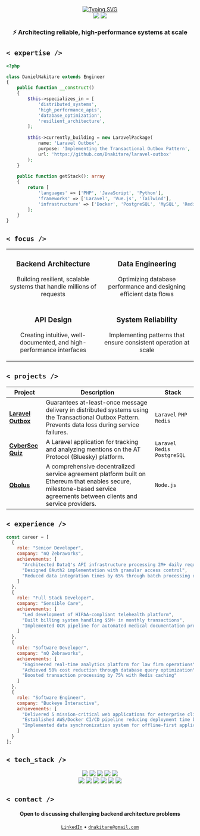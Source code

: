 <div align="center">
  <a href="https://git.io/typing-svg"><img src="https://readme-typing-svg.demolab.com?font=JetBrains+Mono&weight=600&size=40&duration=3000&pause=1000&color=2E77CF&center=true&vCenter=true&random=false&width=600&height=100&lines=Daniel+Nakitare;Backend+Architecture" alt="Typing SVG" /></a>
</div>

<div align="center">
  <a href="https://www.linkedin.com/in/dnakitare/"><img src="https://img.shields.io/badge/LinkedIn-0077B5?style=for-the-badge&logo=linkedin&logoColor=white"></a>
  <a href="mailto:dnakitare@gmail.com"><img src="https://img.shields.io/badge/Email-D14836?style=for-the-badge&logo=gmail&logoColor=white"></a>
</div>

<div align="center">
  <h3>
    ⚡ Architecting reliable, high-performance systems at scale
  </h3>
</div>

## `< expertise />`

```php
<?php

class DanielNakitare extends Engineer
{
    public function __construct()
    {
        $this->specializes_in = [
            'distributed_systems',
            'high_performance_apis',
            'database_optimization',
            'resilient_architecture',
        ];
        
        $this->currently_building = new LaravelPackage(
            name: 'Laravel Outbox',
            purpose: 'Implementing the Transactional Outbox Pattern',
            url: 'https://github.com/Dnakitare/laravel-outbox'
        );
    }
    
    public function getStack(): array
    {
        return [
            'languages' => ['PHP', 'JavaScript', 'Python'],
            'frameworks' => ['Laravel', 'Vue.js', 'Tailwind'],
            'infrastructure' => ['Docker', 'PostgreSQL', 'MySQL', 'Redis', 'MongoDB']
        ];
    }
}
```

## `< focus />`

<div align="center">
  <table width="100%">
    <tr>
      <td width="50%" align="center">
        <h3>Backend Architecture</h3>
        <p>Building resilient, scalable systems that handle millions of requests</p>
      </td>
      <td width="50%" align="center">
        <h3>Data Engineering</h3>
        <p>Optimizing database performance and designing efficient data flows</p>
      </td>
    </tr>
    <tr>
      <td width="50%" align="center">
        <h3>API Design</h3>
        <p>Creating intuitive, well-documented, and high-performance interfaces</p>
      </td>
      <td width="50%" align="center">
        <h3>System Reliability</h3>
        <p>Implementing patterns that ensure consistent operation at scale</p>
      </td>
    </tr>
  </table>
</div>

## `< projects />`

| Project | Description | Stack |
|---------|-------------|-------|
| [**Laravel Outbox**](https://github.com/Dnakitare/laravel-outbox) | Guarantees at-least-once message delivery in distributed systems using the Transactional Outbox Pattern. Prevents data loss during service failures. | `Laravel` `PHP` `Redis` |
| [**CyberSec Quiz**](https://github.com/Dnakitare/atproto-mention-tracker) | A Laravel application for tracking and analyzing mentions on the AT Protocol (Bluesky) platform. | `Laravel` `Redis` `PostgreSQL` |
| [**Obolus**](https://github.com/Dnakitare/service-agreement-smart-contract) | A comprehensive decentralized service agreement platform built on Ethereum that enables secure, milestone-based service agreements between clients and service providers. | `Node.js` |

## `< experience />`

```javascript
const career = [
  {
    role: "Senior Developer",
    company: "nQ Zebraworks",
    achievements: [
      "Architected DataQ's API infrastructure processing 2M+ daily requests",
      "Designed OAuth2 implementation with granular access control",
      "Reduced data integration times by 65% through batch processing optimization"
    ]
  },
  {
    role: "Full Stack Developer",
    company: "Sensible Care",
    achievements: [
      "Led development of HIPAA-compliant telehealth platform",
      "Built billing system handling $5M+ in monthly transactions",
      "Implemented OCR pipeline for automated medical documentation processing"
    ]
  },
  {
    role: "Software Developer",
    company: "nQ Zebraworks",
    achievements: [
      "Engineered real-time analytics platform for law firm operations",
      "Achieved 50% cost reduction through database query optimization",
      "Boosted transaction processing by 75% with Redis caching"
    ]
  },
  {
    role: "Software Engineer",
    company: "Buckeye Interactive",
    achievements: [
      "Delivered 5 mission-critical web applications for enterprise clients",
      "Established AWS/Docker CI/CD pipeline reducing deployment time by 80%",
      "Implemented data synchronization system for offline-first applications"
    ]
  }
];
```

## `< tech_stack />`

<div align="center">
  <img src="https://img.shields.io/badge/PHP-777BB4?style=for-the-badge&logo=php&logoColor=white">
  <img src="https://img.shields.io/badge/Laravel-FF2D20?style=for-the-badge&logo=laravel&logoColor=white">
  <img src="https://img.shields.io/badge/JavaScript-F7DF1E?style=for-the-badge&logo=javascript&logoColor=black">
  <img src="https://img.shields.io/badge/Vue.js-4FC08D?style=for-the-badge&logo=vue.js&logoColor=white">
  <img src="https://img.shields.io/badge/Python-3776AB?style=for-the-badge&logo=python&logoColor=white">
  <br>
  <img src="https://img.shields.io/badge/PostgreSQL-316192?style=for-the-badge&logo=postgresql&logoColor=white">
  <img src="https://img.shields.io/badge/MySQL-4479A1?style=for-the-badge&logo=mysql&logoColor=white">
  <img src="https://img.shields.io/badge/Redis-DC382D?style=for-the-badge&logo=redis&logoColor=white">
  <img src="https://img.shields.io/badge/Docker-2496ED?style=for-the-badge&logo=docker&logoColor=white">
  <img src="https://img.shields.io/badge/Git-F05032?style=for-the-badge&logo=git&logoColor=white">
  <img src="https://img.shields.io/badge/MongoDB-4EA94B?style=for-the-badge&logo=mongodb&logoColor=white">
</div>

## `< contact />`

<div align="center">
  <h4>Open to discussing challenging backend architecture problems</h4>
  <a href="https://www.linkedin.com/in/dnakitare/"><code>LinkedIn</code></a> • 
  <a href="mailto:dnakitare@gmail.com"><code>dnakitare@gmail.com</code></a>
</div>
